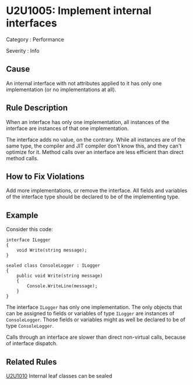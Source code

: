 # U2U1005: Implement internal interfaces

Category : Performance

Severity : Info

## Cause

An internal interface with not attributes applied to it has only one implementation (or no implementations at all).

## Rule Description

When an interface has only one implementation, all instances of the interface are instances of that one implementation.

The interface adds no value, on the contrary. While all instances are of the same type, the compiler and JIT compiler don't know this,
and they can't optimize for it. Method calls over an interface are less efficient than direct method calls.

## How to Fix Violations

Add more implementations, or remove the interface. All fields and variables of the interface type should be declared to be of the implementing type.

## Example

Consider this code:

    interface ILogger
    {
        void Write(string message);
    }

    sealed class ConsoleLogger : ILogger
    {
        public void Write(string message)
        {
            Console.WriteLine(message);
        }
    }

The interface `ILogger` has only one implementation. The only objects that can be assigned to fields or variables of type `ILogger`
are instances of `ConsoleLogger`. Those fields or variables might as well be declared to be of type `ConsoleLogger`.

Calls through an interface are slower than direct non-virtual calls, because of interface dispatch.

## Related Rules

[U2U1010](U2U1010.md) Internal leaf classes can be sealed
